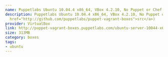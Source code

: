 ```yaml
---
name: Puppetlabs Ubuntu 10.04.4 x86_64, VBox 4.2.10, No Puppet or Chef (src)
description: Puppetlabs Ubuntu 10.04.4 x86_64, VBox 4.2.10, No Puppet or Chef (<a
  href="http://github.com/puppetlabs/puppet-vagrant-boxes">src</a>)
provider: VirtualBox
link: http://puppet-vagrant-boxes.puppetlabs.com/ubuntu-server-10044-x64-vbox4210-nocm.box
size: 313MB
category: boxes
tags:
- ubuntu
---
```

